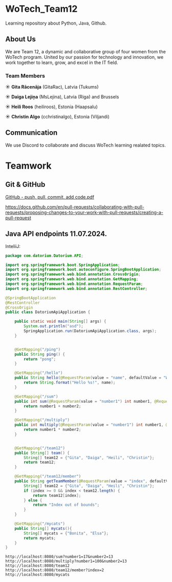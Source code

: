 # WoTech_Team12

Learning repository about Python, Java, Github.

## About Us
We are Team 12, a dynamic and collaborative group of four women from the WoTech program. United by our passion for technology and innovation, we work together to learn, grow, and excel in the IT field.

### Team Members
☀ **Gita Rācenāja** (GitaRac), Latvia (Tukums)

☀ **Daiga Lejiņa** (MsLejina), Latvia (Riga) and Brussels

☀ **Heili Roos** (heiliroos), Estonia (Haapsalu)

☀ **Christin Algo** (cchristinalgo), Estonia (Viljandi)

## Communication
We use Discord to collaborate and discuss WoTech learning realated topics.

# Teamwork
## Git & GitHub

[GitHub - push, pull, commit, add code.pdf](https://github.com/user-attachments/files/16177869/GitHub.-.push.pull.commit.add.code.pdf)

https://docs.github.com/en/pull-requests/collaborating-with-pull-requests/proposing-changes-to-your-work-with-pull-requests/creating-a-pull-request


## Java **API endpoints** 11.07.2024.
InteliiJ:
```java
package com.datorium.Datorium.API;

import org.springframework.boot.SpringApplication;
import org.springframework.boot.autoconfigure.SpringBootApplication;
import org.springframework.web.bind.annotation.CrossOrigin;
import org.springframework.web.bind.annotation.GetMapping;
import org.springframework.web.bind.annotation.RequestParam;
import org.springframework.web.bind.annotation.RestController;

@SpringBootApplication
@RestController
@CrossOrigin
public class DatoriumApiApplication {

	public static void main(String[] args) {
		System.out.println("asd");
		SpringApplication.run(DatoriumApiApplication.class, args);
	}


	@GetMapping("/ping")
	public String ping() {
		return "pong";
	}

	@GetMapping("/hello")
	public String hello(@RequestParam(value = "name", defaultValue = "World") String name) {
		return String.format("Hello %s!", name);
	}

	@GetMapping("/sum")
	public int sum(@RequestParam(value = "number1") int number1, @RequestParam(value = "number2") int number2){
		return number1 + number2;
	}

	@GetMapping("/multiply")
	public int multiply(@RequestParam(value = "number1") int number1, @RequestParam(value = "number2") int number2){
		return number1 * number2;
	}


	@GetMapping("/team12")
	public String[] team() {
		String[] team12 = {"Gita", "Daiga", "Heili", "Christin"};
		return team12;
	}

	@GetMapping("/team12/member")
	public String getTeamMember(@RequestParam(value = "index", defaultValue = "0") int index) {
		String[] team12 = {"Gita", "Daiga", "Heili", "Christin"};
		if (index >= 0 && index < team12.length) {
			return team12[index];
		} else {
			return "Index out of bounds";
		}
	}

	@GetMapping("/mycats")
	public String[] mycats(){
		String[] mycats = {"Bonita", "Elsa"};
		return mycats;
	}
}
```
	http://localhost:8080/sum?number1=17&number2=13
	http://localhost:8080/multiply?number1=100&number2=13
	http://localhost:8080/team12
	http://localhost:8080/team12/member?index=2
	http://localhost:8080/mycats






